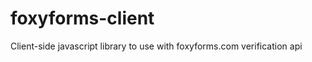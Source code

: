 foxyforms-client
================

Client-side javascript library to use with foxyforms.com verification api
